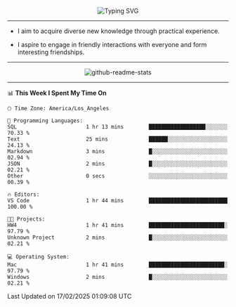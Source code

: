 <p align="center">
  <img src="https://readme-typing-svg.demolab.com?font=Fira+Code&weight=500&size=32&duration=2500&pause=1600&center=true&vCenter=true&random=false&width=1024&height=64&lines=Hi+there+%F0%9F%91%8B;I'm+delighted+you+could+make+it+here+%F0%9F%8E%89;I'm+Harry%2C+a+college+student+still+finding+my+way" alt="Typing SVG" />
</p>


---


- I aim to acquire diverse new knowledge through practical experience.

- I aspire to engage in friendly interactions with everyone and form interesting friendships.


---


<p align="center">
  <img src="https://github-readme-stats.vercel.app/api?username=Harry-Jing&show_icons=true" alt="github-readme-stats"/>
</p>


---

<!--START_SECTION:waka-->
📊 **This Week I Spent My Time On** 

```text
🕑︎ Time Zone: America/Los_Angeles

💬 Programming Languages: 
SQL                      1 hr 13 mins        ██████████████████░░░░░░░   70.33 % 
Text                     25 mins             ██████░░░░░░░░░░░░░░░░░░░   24.13 % 
Markdown                 3 mins              █░░░░░░░░░░░░░░░░░░░░░░░░   02.94 % 
JSON                     2 mins              █░░░░░░░░░░░░░░░░░░░░░░░░   02.21 % 
Other                    0 secs              ░░░░░░░░░░░░░░░░░░░░░░░░░   00.39 % 

🔥 Editors: 
VS Code                  1 hr 44 mins        █████████████████████████   100.00 % 

🐱‍💻 Projects: 
HW4                      1 hr 41 mins        ████████████████████████░   97.79 % 
Unknown Project          2 mins              █░░░░░░░░░░░░░░░░░░░░░░░░   02.21 % 

💻 Operating System: 
Mac                      1 hr 41 mins        ████████████████████████░   97.79 % 
Windows                  2 mins              █░░░░░░░░░░░░░░░░░░░░░░░░   02.21 % 
```


 Last Updated on 17/02/2025 01:09:08 UTC
<!--END_SECTION:waka-->
